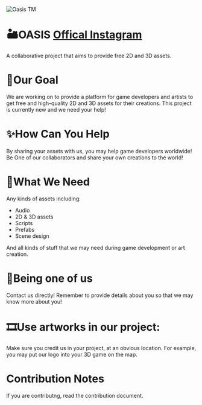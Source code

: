![Oasis TM](https://www.instagram.com/p/C1b6yzmSfWJ/?igsh=eHBvMWZtN2V0dW92)

# 🏜OASIS [Offical Instagram](https://www.instagram.com/p/C1b6yzmSfWJ/?igsh=eHBvMWZtN2V0dW92)
A collaborative project that aims to provide free 2D and 3D assets.


# 🎯Our Goal
We are working on to provide a platform for game developers and artists to get free and high-quality 2D and 3D assets for their creations. This project is currently new and we need your help!

# ✨How Can You Help
By sharing your assets with us, you may help game developers worldwide! Be One of our collaborators and share your own creations to the world!

# 🎁What We Need

Any kinds of assets including:

- Audio
- 2D & 3D assets
- Scripts
- Prefabs
- Scene design

And all kinds of stuff that we may need during game development or art creation.

# 👑Being one of us
Contact us directly! Remember to provide details about you so that we may know more about you!

# 🎞Use artworks in our project:

Make sure you credit us in your project, at an obvious location. For example, you may put our logo into your 3D game on the map.

# Contribution Notes
If you are contributng, read the contribution document.
